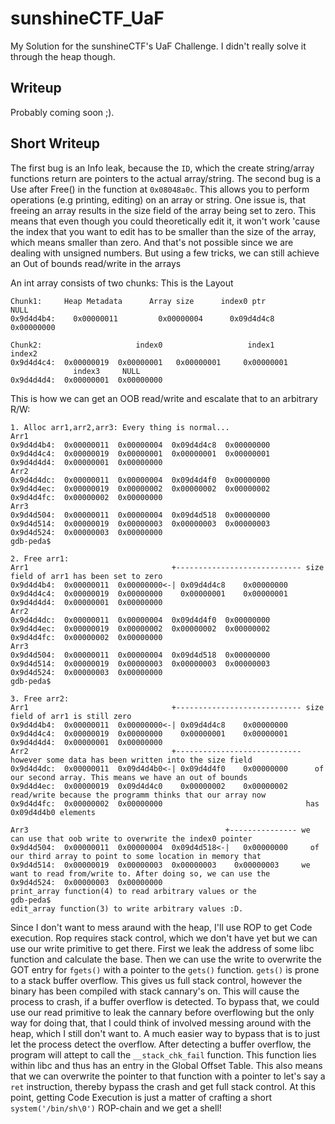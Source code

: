 # sunshineCTF_UaF
My Solution for the sunshineCTF's UaF Challenge. I didn't really solve it through the heap though.

## Writeup 
Probably coming soon ;).

## Short Writeup
The first bug is an Info leak, because the `ID`, which the create string/array functions return are pointers to the actual array/string. 
The second bug is a Use after Free() in the function at `0x08048a0c`. This allows you to perform operations (e.g printing, editing) on an array or string. One issue is, that freeing an array results in the size field of the array being set to zero.
This means that even though you could theoretically edit it, it won't work 'cause the index that you want to edit has to be smaller than the size of the array, which means smaller than zero. And that's not possible since we are dealing with unsigned numbers. But using a few tricks, we can still achieve an Out of bounds read/write in the arrays

An int array consists of two chunks:
This is the Layout
```
Chunk1:     Heap Metadata      Array size      index0 ptr                NULL
0x9d4d4b4:    0x00000011	     0x00000004      0x09d4d4c8             0x00000000

Chunk2:                     index0                   index1         index2
0x9d4d4c4:	0x00000019	0x00000001	 0x00000001	    0x00000001
              index3     NULL
0x9d4d4d4:	0x00000001	0x00000000
```
This is how we can get an OOB read/write and escalate that to an arbitrary R/W:
```
1. Alloc arr1,arr2,arr3: Every thing is normal...
Arr1
0x9d4d4b4:	0x00000011	0x00000004	0x09d4d4c8	0x00000000
0x9d4d4c4:	0x00000019	0x00000001	0x00000001	0x00000001
0x9d4d4d4:	0x00000001	0x00000000
Arr2
0x9d4d4dc:	0x00000011	0x00000004	0x09d4d4f0	0x00000000
0x9d4d4ec:	0x00000019	0x00000002	0x00000002	0x00000002
0x9d4d4fc:	0x00000002	0x00000000
Arr3
0x9d4d504:	0x00000011	0x00000004	0x09d4d518	0x00000000
0x9d4d514:	0x00000019	0x00000003	0x00000003	0x00000003
0x9d4d524:	0x00000003	0x00000000
gdb-peda$

2. Free arr1:
Arr1                                +---------------------------- size field of arr1 has been set to zero
0x9d4d4b4:	0x00000011	0x00000000<-| 0x09d4d4c8	0x00000000
0x9d4d4c4:	0x00000019	0x00000000	  0x00000001	0x00000001
0x9d4d4d4:	0x00000001	0x00000000
Arr2
0x9d4d4dc:	0x00000011	0x00000004	0x09d4d4f0	0x00000000
0x9d4d4ec:	0x00000019	0x00000002	0x00000002	0x00000002
0x9d4d4fc:	0x00000002	0x00000000
Arr3
0x9d4d504:	0x00000011	0x00000004	0x09d4d518	0x00000000
0x9d4d514:	0x00000019	0x00000003	0x00000003	0x00000003
0x9d4d524:	0x00000003	0x00000000
gdb-peda$

3. Free arr2:
Arr1                                +---------------------------- size field of arr1 is still zero
0x9d4d4b4:	0x00000011	0x00000000<-| 0x09d4d4c8	0x00000000
0x9d4d4c4:	0x00000019	0x00000000	  0x00000001	0x00000001
0x9d4d4d4:	0x00000001	0x00000000
Arr2                                +---------------------------- however some data has been written into the size field
0x9d4d4dc:	0x00000011	0x09d4d4b0<-| 0x09d4d4f0	0x00000000      of our second array. This means we have an out of bounds
0x9d4d4ec:	0x00000019	0x09d4d4c0	  0x00000002	0x00000002      read/write because the programm thinks that our array now 
0x9d4d4fc:	0x00000002	0x00000000                                has 0x09d4d4b0 elements

Arr3                                            +--------------- we can use that oob write to overwrite the index0 pointer
0x9d4d504:	0x00000011	0x00000004	0x09d4d518<-|	0x00000000     of our third array to point to some location in memory that
0x9d4d514:	0x00000019	0x00000003	0x00000003	  0x00000003     we want to read from/write to. After doing so, we can use the
0x9d4d524:	0x00000003	0x00000000                               print_array function(4) to read arbitrary values or the 
gdb-peda$                                                        edit_array function(3) to write arbitrary values :D.
```

Since I don't want to mess araund with the heap, I'll use ROP to get Code execution. Rop requires stack control, which we don't
have yet but we can use our write primitive to get there. First we leak the address of some libc function and calculate the
base. Then we can use the write to overwrite the GOT entry for `fgets()` with a pointer to the `gets()` function. `gets()` is prone to a stack buffer overflow. This gives us full stack control, however the binary has been compiled with stack cannary's on.
This will cause the process to crash, if a buffer overflow is detected. To bypass that, we could use our read primitive
to leak the cannary before overflowing but the only way for doing that, that I could think of involved messing around with the heap, which I still don't want to. A much easier way to bypass that is to just let the process detect the overflow. After 
detecting a buffer overflow, the program will attept to call the `__stack_chk_fail` function. This function lies within libc 
and thus has an entry in the Global Offset Table. This also means that we can overwrite the pointer to that function with a
pointer to let's say a `ret` instruction, thereby bypass the crash and get full stack control. At this point, getting Code
Execution is just a matter of crafting a short `system('/bin/sh\0')` ROP-chain and we get a shell!
